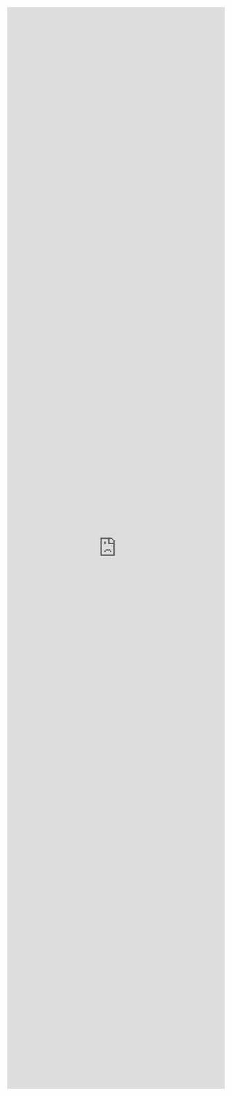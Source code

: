 <iframe width="100%" height="2500" frameborder="0"
  src="https://observablehq.com/embed/410aa8aa83984092?cell=*&api_key=c4b1ded1406ba4614995db8c26bcfabee79483eb"></iframe>